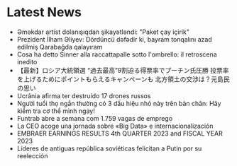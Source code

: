 # Latest News
-  Əməkdar artist dolanışıqdan şikayətləndi: "Paket çay içirik"
-  Prezident İlham Əliyev: Dördüncü dəfədir ki, bayram tonqalını azad edilmiş Qarabağda qalayıram
-  Cosa ha detto Sinner alla raccattapalle sotto l'ombrello: il retroscena inedito
-  【最新】ロシア大統領選 “過去最高”9割迫る得票率でプーチン氏圧勝 投票率を上げるためにポイントもらえるキャンペーンも 北方領土の交渉は？元島民の思い
-  Ucrânia afirma ter destruído 17 drones russos
-  Người tuổi thọ ngắn thường có 3 dấu hiệu nhỏ này trên bàn chân: Hãy kiểm tra cơ thể mình ngay!
-  Funtrab abre a semana com 1.759 vagas de emprego
-  La CEO acoge una jornada sobre «Big Data» e internacionalización
-  EMBRAER EARNINGS RESULTS 4th QUARTER 2023 and FISCAL YEAR 2023
-  Líderes de antiguas república soviéticas felicitan a Putin por su reelección
